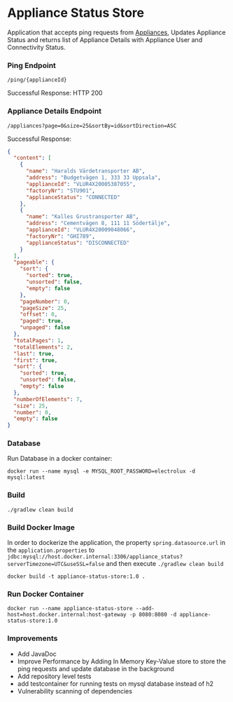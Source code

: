 # Appliance Status Store

Application that accepts ping requests from [Appliances](../Appliance/README.md), Updates Appliance
Status and returns list of Appliance Details with Appliance User and Connectivity Status.

### Ping Endpoint

    /ping/{applianceId}

Successful Response: HTTP 200

### Appliance Details Endpoint

    /appliances?page=0&size=25&sortBy=id&sortDirection=ASC

Successful Response:

```json
{
  "content": [
    {
      "name": "Haralds Värdetransporter AB",
      "address": "Budgetvägen 1, 333 33 Uppsala",
      "applianceId": "VLUR4X20005387055",
      "factoryNr": "STU901",
      "applianceStatus": "CONNECTED"
    },
    {
      "name": "Kalles Grustransporter AB",
      "address": "Cementvägen 8, 111 11 Södertälje",
      "applianceId": "VLUR4X20009048066",
      "factoryNr": "GHI789",
      "applianceStatus": "DISCONNECTED"
    }
  ],
  "pageable": {
    "sort": {
      "sorted": true,
      "unsorted": false,
      "empty": false
    },
    "pageNumber": 0,
    "pageSize": 25,
    "offset": 0,
    "paged": true,
    "unpaged": false
  },
  "totalPages": 1,
  "totalElements": 2,
  "last": true,
  "first": true,
  "sort": {
    "sorted": true,
    "unsorted": false,
    "empty": false
  },
  "numberOfElements": 7,
  "size": 25,
  "number": 0,
  "empty": false
}
```

### Database

Run Database in a docker container:

```docker run --name mysql -e MYSQL_ROOT_PASSWORD=electrolux -d mysql:latest```

### Build

```
./gradlew clean build
```

### Build Docker Image

In order to dockerize the application, the property ```spring.datasource.url``` in
the ```application.properties```
to ```jdbc:mysql://host.docker.internal:3306/appliance_status?serverTimezone=UTC&useSSL=false``` and
then execute ```./gradlew clean build```

```
docker build -t appliance-status-store:1.0 .
```

### Run Docker Container

```
docker run --name appliance-status-store --add-host=host.docker.internal:host-gateway -p 8080:8080 -d appliance-status-store:1.0
```

### Improvements

* Add JavaDoc
* Improve Performance by Adding In Memory Key-Value store to store the ping requests and update
  database in the background
* Add repository level tests
* add testcontainer for running tests on mysql database instead of h2
* Vulnerability scanning of dependencies